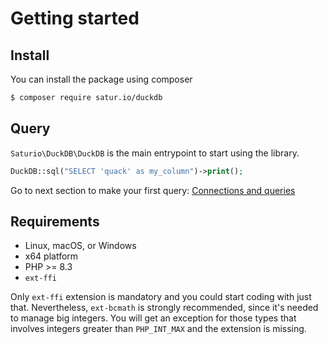 # Getting started

## Install

You can install the package using composer

```bash
$ composer require satur.io/duckdb
```

## Query

`Saturio\DuckDB\DuckDB` is the main entrypoint to start using the library.

```php
DuckDB::sql("SELECT 'quack' as my_column")->print();
```

Go to next section to make your first query: [Connections and queries](running-queries)

## Requirements

- Linux, macOS, or Windows
- x64 platform
- PHP >= 8.3
- `ext-ffi`

Only `ext-ffi` extension is mandatory and you could start coding with just that. Nevertheless, `ext-bcmath` is strongly recommended, since it's needed to manage big integers. You will get an exception for those types that involves integers greater than `PHP_INT_MAX` and the extension is missing.
